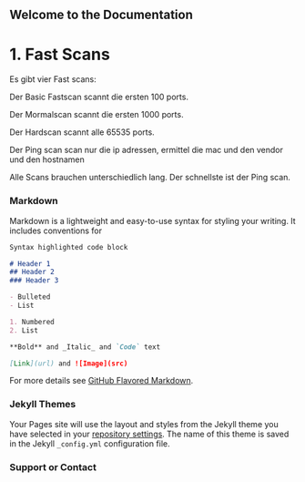 ## Welcome to the Documentation

# 1. Fast Scans
Es gibt vier Fast scans:

Der Basic Fastscan scannt die ersten 100 ports.

Der Mormalscan scannt die ersten 1000 ports.

Der Hardscan scannt alle 65535 ports.

Der Ping scan scan nur die ip adressen, ermittel die mac und den vendor und den hostnamen

Alle Scans brauchen unterschiedlich lang. Der schnellste ist der Ping scan.

### Markdown

Markdown is a lightweight and easy-to-use syntax for styling your writing. It includes conventions for

```markdown
Syntax highlighted code block

# Header 1
## Header 2
### Header 3

- Bulleted
- List

1. Numbered
2. List

**Bold** and _Italic_ and `Code` text

[Link](url) and ![Image](src)
```

For more details see [GitHub Flavored Markdown](https://guides.github.com/features/mastering-markdown/).

### Jekyll Themes

Your Pages site will use the layout and styles from the Jekyll theme you have selected in your [repository settings](https://github.com/jan-heidel-rpi/Scanner/settings/pages). The name of this theme is saved in the Jekyll `_config.yml` configuration file.

### Support or Contact


